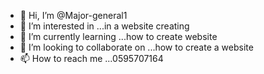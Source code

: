 - 👋 Hi, I’m @Major-general1
- 👀 I’m interested in ...in a website creating
- 🌱 I’m currently learning ...how to create website 
- 💞️ I’m looking to collaborate on ...how to create a website
- 📫 How to reach me ...0595707164

<!---
Major-general1/Major-general1 is a ✨ special ✨ repository because its `README.md` (this file) appears on your GitHub profile.
You can click the Preview link to take a look at your changes.
--->
